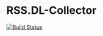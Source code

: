 # RSS.DL-Collector

[![Build Status](https://travis-ci.org/prashantkamdar/SceneDL.svg?branch=master)](https://travis-ci.org/prashantkamdar/SceneDL)